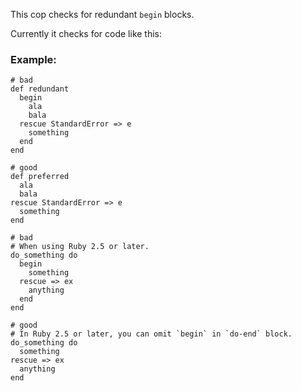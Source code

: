 This cop checks for redundant `begin` blocks.

Currently it checks for code like this:

### Example:

    # bad
    def redundant
      begin
        ala
        bala
      rescue StandardError => e
        something
      end
    end

    # good
    def preferred
      ala
      bala
    rescue StandardError => e
      something
    end

    # bad
    # When using Ruby 2.5 or later.
    do_something do
      begin
        something
      rescue => ex
        anything
      end
    end

    # good
    # In Ruby 2.5 or later, you can omit `begin` in `do-end` block.
    do_something do
      something
    rescue => ex
      anything
    end